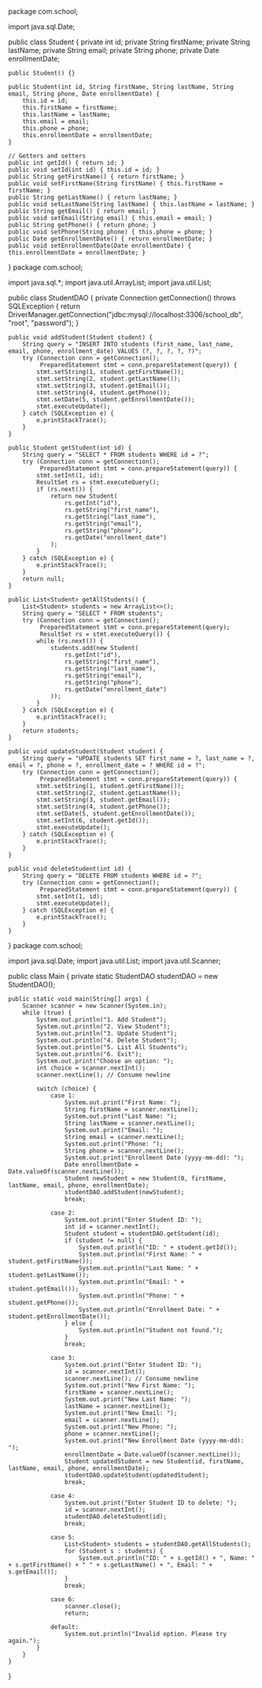 package com.school;

import java.sql.Date;

public class Student {
    private int id;
    private String firstName;
    private String lastName;
    private String email;
    private String phone;
    private Date enrollmentDate;

    public Student() {}

    public Student(int id, String firstName, String lastName, String email, String phone, Date enrollmentDate) {
        this.id = id;
        this.firstName = firstName;
        this.lastName = lastName;
        this.email = email;
        this.phone = phone;
        this.enrollmentDate = enrollmentDate;
    }

    // Getters and setters
    public int getId() { return id; }
    public void setId(int id) { this.id = id; }
    public String getFirstName() { return firstName; }
    public void setFirstName(String firstName) { this.firstName = firstName; }
    public String getLastName() { return lastName; }
    public void setLastName(String lastName) { this.lastName = lastName; }
    public String getEmail() { return email; }
    public void setEmail(String email) { this.email = email; }
    public String getPhone() { return phone; }
    public void setPhone(String phone) { this.phone = phone; }
    public Date getEnrollmentDate() { return enrollmentDate; }
    public void setEnrollmentDate(Date enrollmentDate) { this.enrollmentDate = enrollmentDate; }
}
package com.school;

import java.sql.*;
import java.util.ArrayList;
import java.util.List;

public class StudentDAO {
    private Connection getConnection() throws SQLException {
        return DriverManager.getConnection("jdbc:mysql://localhost:3306/school_db", "root", "password");
    }

    public void addStudent(Student student) {
        String query = "INSERT INTO students (first_name, last_name, email, phone, enrollment_date) VALUES (?, ?, ?, ?, ?)";
        try (Connection conn = getConnection();
             PreparedStatement stmt = conn.prepareStatement(query)) {
            stmt.setString(1, student.getFirstName());
            stmt.setString(2, student.getLastName());
            stmt.setString(3, student.getEmail());
            stmt.setString(4, student.getPhone());
            stmt.setDate(5, student.getEnrollmentDate());
            stmt.executeUpdate();
        } catch (SQLException e) {
            e.printStackTrace();
        }
    }

    public Student getStudent(int id) {
        String query = "SELECT * FROM students WHERE id = ?";
        try (Connection conn = getConnection();
             PreparedStatement stmt = conn.prepareStatement(query)) {
            stmt.setInt(1, id);
            ResultSet rs = stmt.executeQuery();
            if (rs.next()) {
                return new Student(
                    rs.getInt("id"),
                    rs.getString("first_name"),
                    rs.getString("last_name"),
                    rs.getString("email"),
                    rs.getString("phone"),
                    rs.getDate("enrollment_date")
                );
            }
        } catch (SQLException e) {
            e.printStackTrace();
        }
        return null;
    }

    public List<Student> getAllStudents() {
        List<Student> students = new ArrayList<>();
        String query = "SELECT * FROM students";
        try (Connection conn = getConnection();
             PreparedStatement stmt = conn.prepareStatement(query);
             ResultSet rs = stmt.executeQuery()) {
            while (rs.next()) {
                students.add(new Student(
                    rs.getInt("id"),
                    rs.getString("first_name"),
                    rs.getString("last_name"),
                    rs.getString("email"),
                    rs.getString("phone"),
                    rs.getDate("enrollment_date")
                ));
            }
        } catch (SQLException e) {
            e.printStackTrace();
        }
        return students;
    }

    public void updateStudent(Student student) {
        String query = "UPDATE students SET first_name = ?, last_name = ?, email = ?, phone = ?, enrollment_date = ? WHERE id = ?";
        try (Connection conn = getConnection();
             PreparedStatement stmt = conn.prepareStatement(query)) {
            stmt.setString(1, student.getFirstName());
            stmt.setString(2, student.getLastName());
            stmt.setString(3, student.getEmail());
            stmt.setString(4, student.getPhone());
            stmt.setDate(5, student.getEnrollmentDate());
            stmt.setInt(6, student.getId());
            stmt.executeUpdate();
        } catch (SQLException e) {
            e.printStackTrace();
        }
    }

    public void deleteStudent(int id) {
        String query = "DELETE FROM students WHERE id = ?";
        try (Connection conn = getConnection();
             PreparedStatement stmt = conn.prepareStatement(query)) {
            stmt.setInt(1, id);
            stmt.executeUpdate();
        } catch (SQLException e) {
            e.printStackTrace();
        }
    }
}
package com.school;

import java.sql.Date;
import java.util.List;
import java.util.Scanner;

public class Main {
    private static StudentDAO studentDAO = new StudentDAO();

    public static void main(String[] args) {
        Scanner scanner = new Scanner(System.in);
        while (true) {
            System.out.println("1. Add Student");
            System.out.println("2. View Student");
            System.out.println("3. Update Student");
            System.out.println("4. Delete Student");
            System.out.println("5. List All Students");
            System.out.println("6. Exit");
            System.out.print("Choose an option: ");
            int choice = scanner.nextInt();
            scanner.nextLine(); // Consume newline

            switch (choice) {
                case 1:
                    System.out.print("First Name: ");
                    String firstName = scanner.nextLine();
                    System.out.print("Last Name: ");
                    String lastName = scanner.nextLine();
                    System.out.print("Email: ");
                    String email = scanner.nextLine();
                    System.out.print("Phone: ");
                    String phone = scanner.nextLine();
                    System.out.print("Enrollment Date (yyyy-mm-dd): ");
                    Date enrollmentDate = Date.valueOf(scanner.nextLine());
                    Student newStudent = new Student(0, firstName, lastName, email, phone, enrollmentDate);
                    studentDAO.addStudent(newStudent);
                    break;

                case 2:
                    System.out.print("Enter Student ID: ");
                    int id = scanner.nextInt();
                    Student student = studentDAO.getStudent(id);
                    if (student != null) {
                        System.out.println("ID: " + student.getId());
                        System.out.println("First Name: " + student.getFirstName());
                        System.out.println("Last Name: " + student.getLastName());
                        System.out.println("Email: " + student.getEmail());
                        System.out.println("Phone: " + student.getPhone());
                        System.out.println("Enrollment Date: " + student.getEnrollmentDate());
                    } else {
                        System.out.println("Student not found.");
                    }
                    break;

                case 3:
                    System.out.print("Enter Student ID: ");
                    id = scanner.nextInt();
                    scanner.nextLine(); // Consume newline
                    System.out.print("New First Name: ");
                    firstName = scanner.nextLine();
                    System.out.print("New Last Name: ");
                    lastName = scanner.nextLine();
                    System.out.print("New Email: ");
                    email = scanner.nextLine();
                    System.out.print("New Phone: ");
                    phone = scanner.nextLine();
                    System.out.print("New Enrollment Date (yyyy-mm-dd): ");
                    enrollmentDate = Date.valueOf(scanner.nextLine());
                    Student updatedStudent = new Student(id, firstName, lastName, email, phone, enrollmentDate);
                    studentDAO.updateStudent(updatedStudent);
                    break;

                case 4:
                    System.out.print("Enter Student ID to delete: ");
                    id = scanner.nextInt();
                    studentDAO.deleteStudent(id);
                    break;

                case 5:
                    List<Student> students = studentDAO.getAllStudents();
                    for (Student s : students) {
                        System.out.println("ID: " + s.getId() + ", Name: " + s.getFirstName() + " " + s.getLastName() + ", Email: " + s.getEmail());
                    }
                    break;

                case 6:
                    scanner.close();
                    return;

                default:
                    System.out.println("Invalid option. Please try again.");
            }
        }
    }
}

